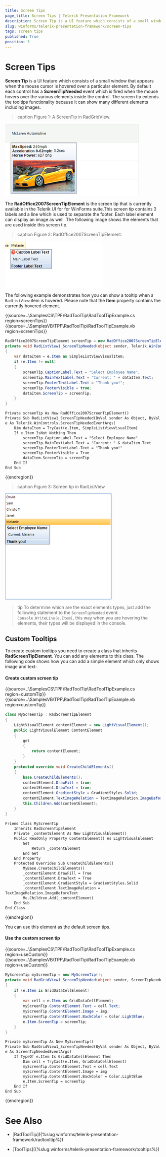 ```yaml
---
title: Screen Tips
page_title: Screen Tips | Telerik Presentation Framework
description: Screen Tip is a UI feature which consists of a small window that appears when the mouse cursor is hovered over a particular element.
slug: winforms/telerik-presentation-framework/screen-tips
tags: screen tips
published: True
position: 3
---
```


# Screen Tips

__Screen Tip__ is a UI feature which consists of a small window that appears when the mouse cursor is hovered over a particular element. By default each control has a __ScreenTipNeeded__ event which is fired when the mouse hovers over the various elements inside the control. The screen tip extends the tooltips functionality because it can show many different elements including images. 

>caption Figure 1: A ScreenTip in RadGridView. 

![tpf-screen-tip001](images/tpf-screen-tip001.png)

The __RadOffice2007ScreenTipElement__ is the screen tip that is currently available in the Telerik UI for for WinForms suite.This screen tip contains 3 labels and a line which is used to separate the footer. Each label element can display an image as well. The following image shows the elements that are used inside this screen tip.

>caption Figure 2: RadOffice2007ScreenTipElement.

![tpf-screen-tip002](images/tpf-screen-tip002.png)


The following example demonstrates how you can show a tooltip when a `RadListView` item is hovered. Please note that the __Item__ property contains the currently hovered element. 

{{source=..\SamplesCS\TPF\RadToolTip\RadToolTipExample.cs region=screenTips}} 
{{source=..\SamplesVB\TPF\RadToolTip\RadToolTipExample.vb region=screenTips}}
````C#
RadOffice2007ScreenTipElement screenTip = new RadOffice2007ScreenTipElement();
private void RadListView1_ScreenTipNeeded(object sender, Telerik.WinControls.ScreenTipNeededEventArgs e)
{
    var dataItem = e.Item as SimpleListViewVisualItem;
    if (e.Item != null)
    {
        screenTip.CaptionLabel.Text = "Select Employee Name";
        screenTip.MainTextLabel.Text = "Current: " + dataItem.Text;
        screenTip.FooterTextLabel.Text = "Thank you!";
        screenTip.FooterVisible = true;
        dataItem.ScreenTip = screenTip;
    }
}

````
````VB.NET
Private screenTip As New RadOffice2007ScreenTipElement()
Private Sub RadListView1_ScreenTipNeeded(ByVal sender As Object, ByVal e As Telerik.WinControls.ScreenTipNeededEventArgs)
    Dim dataItem = TryCast(e.Item, SimpleListViewVisualItem)
    If e.Item IsNot Nothing Then
        screenTip.CaptionLabel.Text = "Select Employee Name"
        screenTip.MainTextLabel.Text = "Current: " & dataItem.Text
        screenTip.FooterTextLabel.Text = "Thank you!"
        screenTip.FooterVisible = True
        dataItem.ScreenTip = screenTip
    End If
End Sub

```` 


{{endregion}} 


>caption Figure 3: Screen tip in RadListView

![tpf-screen-tip003](images/tpf-screen-tip003.png)

>tip To determine which are the exact elements types, just add the following statement to the `ScreenTipNeeded` event: `Console.WriteLine(e.Item)`, this way when you are hovering the elements, their types will be displayed in the console.
>


## Custom Tooltips

To create custom tooltips you need to create a class that inherits __RadScreenTipElement__. You can add any elements to this class. The following code shows how you can add a simple element which only shows image and text:

#### Create custom screen tip

{{source=..\SamplesCS\TPF\RadToolTip\RadToolTipExample.cs region=customTip}} 
{{source=..\SamplesVB\TPF\RadToolTip\RadToolTipExample.vb region=customTip}}
````C#
class MyScreenTip : RadScreenTipElement
{
    LightVisualElement contentElement = new LightVisualElement();
    public LightVisualElement ContentElement
    {
        get
        {
            return contentElement;
        }
    }
    protected override void CreateChildElements()
    {
        base.CreateChildElements();
        contentElement.DrawFill = true;
        contentElement.DrawText = true;
        contentElement.GradientStyle = GradientStyles.Solid;
        contentElement.TextImageRelation = TextImageRelation.ImageBeforeText;
        this.Children.Add(contentElement);
    }
}

````
````VB.NET
Friend Class MyScreenTip
    Inherits RadScreenTipElement
    Private _contentElement As New LightVisualElement()
    Public ReadOnly Property ContentElement() As LightVisualElement
        Get
            Return _contentElement
        End Get
    End Property
    Protected Overrides Sub CreateChildElements()
        MyBase.CreateChildElements()
        _contentElement.DrawFill = True
        _contentElement.DrawText = True
        _contentElement.GradientStyle = GradientStyles.Solid
        _contentElement.TextImageRelation = TextImageRelation.ImageBeforeText
        Me.Children.Add(_contentElement)
    End Sub
End Class

```` 


{{endregion}} 


You can use this element as the default screen tips. 

#### Use the custom screen tip


{{source=..\SamplesCS\TPF\RadToolTip\RadToolTipExample.cs region=useCustom}} 
{{source=..\SamplesVB\TPF\RadToolTip\RadToolTipExample.vb region=useCustom}}
````C#
MyScreenTip myScreenTip = new MyScreenTip();
private void RadGridView1_ScreenTipNeeded(object sender, ScreenTipNeededEventArgs e)
{
    if (e.Item is GridDataCellElement)
    {
        var cell = e.Item as GridDataCellElement;
        myScreenTip.ContentElement.Text = cell.Text;
        myScreenTip.ContentElement.Image = img;
        myScreenTip.ContentElement.BackColor = Color.LightBlue;
        e.Item.ScreenTip = screenTip;
    }
}

````
````VB.NET
Private myScreenTip As New MyScreenTip()
Private Sub RadGridView1_ScreenTipNeeded(ByVal sender As Object, ByVal e As ScreenTipNeededEventArgs)
    If TypeOf e.Item Is GridDataCellElement Then
        Dim cell = TryCast(e.Item, GridDataCellElement)
        myScreenTip.ContentElement.Text = cell.Text
        myScreenTip.ContentElement.Image = img
        myScreenTip.ContentElement.BackColor = Color.LightBlue
        e.Item.ScreenTip = screenTip
    End If
End Sub

```` 


{{endregion}} 

# See Also
* [RadToolTip]({%slug winforms/telerik-presentation-framework/radtooltip%})

* [ToolTips]({%slug winforms/telerik-presentation-framework/tooltips%})

